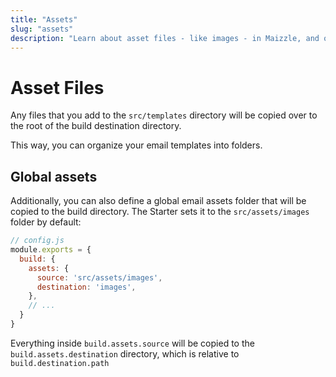 ```yaml
---
title: "Assets"
slug: "assets"
description: "Learn about asset files - like images - in Maizzle, and organize your email templates into folders"
---
```


# Asset Files

Any files that you add to the `src/templates` directory will be copied over to the root of the build destination directory.

This way, you can organize your email templates into folders.

## Global assets

Additionally, you can also define a global email assets folder that will be copied to the build directory.
The Starter sets it to the `src/assets/images` folder by default:

```js
// config.js
module.exports = {
  build: {
    assets: {
      source: 'src/assets/images',
      destination: 'images',
    },
    // ...
  }
}
```

Everything inside `build.assets.source` will be copied to the `build.assets.destination` directory, which is relative to `build.destination.path`

